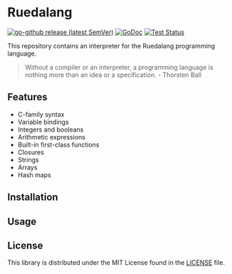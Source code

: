 Ruedalang
=======


[![go-github release (latest SemVer)](https://img.shields.io/github/v/release/ferueda/ruedalang?sort=semver)](https://github.com/ferueda/ruedalang/releases)
[![GoDoc](https://godoc.org/github.com/ferueda/ruedalang?status.svg)](http://godoc.org/github.com/ferueda/ruedalang)
[![Test Status](https://github.com/ferueda/ruedalang/workflows/tests/badge.svg)](https://github.com/ferueda/ruedalang/actions?query=workflow%3Atests)

This repository contains an interpreter for the Ruedalang programming language.

>  Without a compiler or an interpreter, a programming language is nothing more than an idea or a specification. - Thorsten Ball

## Features

- C-family syntax
- Variable bindings
- Integers and booleans
- Arithmetic expressions
- Built-in first-class functions
- Closures
- Strings
- Arrays
- Hash maps
## Installation

## Usage

## License ##

This library is distributed under the MIT License found in the [LICENSE](./LICENSE)
file.
